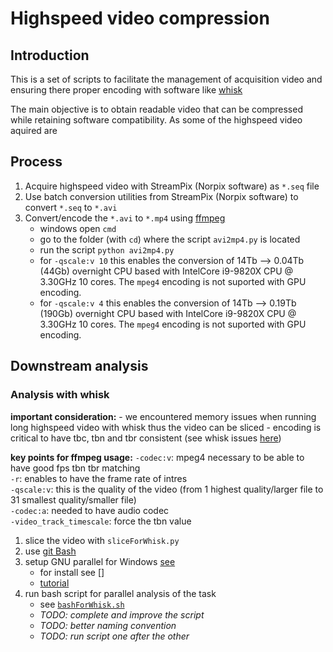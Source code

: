 # Highspeed video compression

## Introduction

This is a set of scripts to facilitate the management of acquisition video and ensuring there proper encoding with software like [whisk](https://github.com/nclack/whisk)

The main objective is to obtain readable video that can be compressed while retaining software compatibility. As some of the highspeed video aquired are 

## Process 
1. Acquire highspeed video with StreamPix (Norpix software) as `*.seq` file
2. Use batch conversion utilities from StreamPix (Norpix software) to convert `*.seq` to `*.avi`
3. Convert/encode the `*.avi` to `*.mp4` using [ffmpeg](https://ffmpeg.org/)
	- windows open `cmd`
	- go to the folder (with `cd`) where the script `avi2mp4.py` is located
	- run the script `python avi2mp4.py`
	- for `-qscale:v 10` this enables the conversion of 14Tb --> 0.04Tb (44Gb) overnight CPU based with IntelCore i9-9820X CPU @ 3.30GHz 10 cores. The `mpeg4` encoding is not suported with GPU encoding.
	- for `-qscale:v 4` this enables the conversion of 14Tb --> 0.19Tb (190Gb) overnight CPU based with IntelCore i9-9820X CPU @ 3.30GHz 10 cores. The `mpeg4` encoding is not suported with GPU encoding.

## Downstream analysis

### Analysis with whisk
**important consideration:**
	- we encountered memory issues when running long highspeed video with whisk thus the video can be sliced 
	- encoding is critical to have tbc, tbn and tbr consistent (see whisk issues [here](https://github.com/nclack/whisk/issues/35))  

**key points for ffmpeg usage:**
	`-codec:v`: mpeg4 necessary to be able to have good fps tbn tbr matching  
	`-r`: enables to have the frame rate of intres  
	`-qscale:v`: this is the quality of the video (from 1 highest quality/larger file to 31 smallest quality/smaller file)  
	`-codec:a`: needed to have audio codec  
	`-video_track_timescale`: force the tbn value  

1. slice the video with `sliceForWhisk.py`
2. use [git Bash](https://gitforwindows.org/)
3. setup GNU parallel for Windows [see](https://www.gnu.org/software/parallel/)
	- for install see []
	- [tutorial](https://www.gnu.org/software/parallel/parallel_tutorial.html)
4. run bash script for parallel analysis of the task
	- see [`bashForWhisk.sh` ](https://github.com/wAOndering/HSvideoManagement/blob/main/bashForWhisk.sh)
	- *TODO: complete and improve the script*
	- *TODO: better naming convention*
	- *TODO: run script one after the other*




